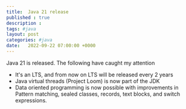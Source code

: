 ```yaml
---
title:  Java 21 release
published : true
description : 
tags: #java 
layout: post
categories: #java 
date:   2022-09-22 07:00:00 +0000
---
```


Java 21 is released. The following have caught my attention
- It's an LTS, and from now on LTS will be released every 2 years
- Java virtual threads (Project Loom) is now part of the JDK
- Data oriented programming is now possible with improvements in Pattern matching, sealed classes, records, text blocks, and switch expressions.
